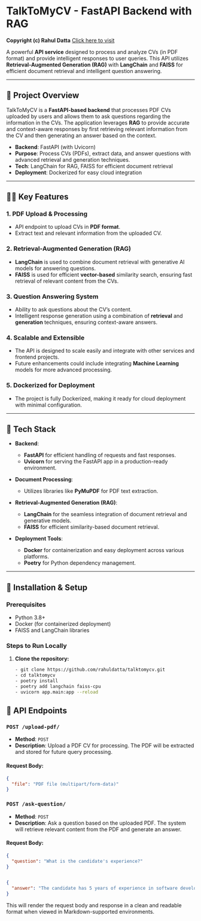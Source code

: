 # TalkToMyCV - FastAPI Backend with RAG

**Copyright (c) Rahul Datta**
[Click here to visit](https://portfolio.funcodingwithrahul.com/ai-document-query)

A powerful **API service** designed to process and analyze CVs (in PDF format) and provide intelligent responses to user queries. This API utilizes **Retrieval-Augmented Generation (RAG)** with **LangChain** and **FAISS** for efficient document retrieval and intelligent question answering.

---

## 🚀 **Project Overview**

TalkToMyCV is a **FastAPI-based backend** that processes PDF CVs uploaded by users and allows them to ask questions regarding the information in the CVs. The application leverages **RAG** to provide accurate and context-aware responses by first retrieving relevant information from the CV and then generating an answer based on the context.

- **Backend**: FastAPI (with Uvicorn)
- **Purpose**: Process CVs (PDFs), extract data, and answer questions with advanced retrieval and generation techniques.
- **Tech**: LangChain for RAG, FAISS for efficient document retrieval
- **Deployment**: Dockerized for easy cloud integration

---

## 🧑‍💻 **Key Features**

### 1. **PDF Upload & Processing**

- API endpoint to upload CVs in **PDF format**.
- Extract text and relevant information from the uploaded CV.

### 2. **Retrieval-Augmented Generation (RAG)**

- **LangChain** is used to combine document retrieval with generative AI models for answering questions.
- **FAISS** is used for efficient **vector-based** similarity search, ensuring fast retrieval of relevant content from the CVs.

### 3. **Question Answering System**

- Ability to ask questions about the CV’s content.
- Intelligent response generation using a combination of **retrieval** and **generation** techniques, ensuring context-aware answers.

### 4. **Scalable and Extensible**

- The API is designed to scale easily and integrate with other services and frontend projects.
- Future enhancements could include integrating **Machine Learning** models for more advanced processing.

### 5. **Dockerized for Deployment**

- The project is fully Dockerized, making it ready for cloud deployment with minimal configuration.

---

## 🔧 **Tech Stack**

- **Backend**:
  - **FastAPI** for efficient handling of requests and fast responses.
  - **Uvicorn** for serving the FastAPI app in a production-ready environment.
- **Document Processing**:

  - Utilizes libraries like **PyMuPDF** for PDF text extraction.

- **Retrieval-Augmented Generation (RAG)**:
  - **LangChain** for the seamless integration of document retrieval and generative models.
  - **FAISS** for efficient similarity-based document retrieval.
- **Deployment Tools**:
  - **Docker** for containerization and easy deployment across various platforms.
  - **Poetry** for Python dependency management.

---

## 🎯 **Installation & Setup**

### Prerequisites

- Python 3.8+
- Docker (for containerized deployment)
- FAISS and LangChain libraries

### Steps to Run Locally

1. **Clone the repository:**

   ```bash
   - git clone https://github.com/rahuldatta/talktomycv.git
   - cd talktomycv
   - poetry install
   - poetry add langchain faiss-cpu
   - uvicorn app.main:app --reload
   ```

## 📑 API Endpoints

### **`POST /upload-pdf/`**

- **Method**: `POST`
- **Description**: Upload a PDF CV for processing. The PDF will be extracted and stored for future query processing.

#### Request Body:

```json
{
  "file": "PDF file (multipart/form-data)"
}
```

### **`POST /ask-question/`**

- **Method**: `POST`
- **Description**: Ask a question based on the uploaded PDF. The system will retrieve relevant content from the PDF and generate an answer.

#### Request Body:

```json
{
  "question": "What is the candidate's experience?"
}


{
  "answer": "The candidate has 5 years of experience in software development, specializing in web applications."
}
```

This will render the request body and response in a clean and readable format when viewed in Markdown-supported environments.
